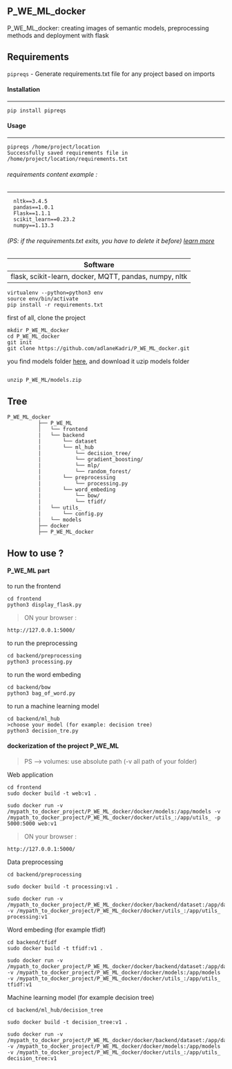## P_WE_ML_docker
P_WE_ML_docker: creating images of semantic models, preprocessing methods and deployment with flask

## Requirements

``pipreqs`` - Generate requirements.txt file for any project based on imports

#### Installation
------------
    pip install pipreqs

#### Usage
-----
    pipreqs /home/project/location
    Successfully saved requirements file in /home/project/location/requirements.txt

###### requirements  content example : 
----- 
```
  nltk==3.4.5
  pandas==1.0.1
  Flask==1.1.1
  scikit_learn==0.23.2
  numpy==1.13.3
```
###### (PS: if the requirements.txt exits, you have to delete it before) [learn more](https://pypi.org/project/pipreqs/)

| Software  |
| ----------------- | 
|    flask, scikit-learn, docker, MQTT, pandas, numpy, nltk | 

```
virtualenv --python=python3 env
source env/bin/activate
pip install -r requirements.txt
```

first of all, clone the project 
```
mkdir P_WE_ML_docker
cd P_WE_ML_docker
git init
git clone https://github.com/adlaneKadri/P_WE_ML_docker.git
```
you find models folder [here](https://drive.google.com/drive/u/1/folders/1onlP1L7H_aPQVRgHr-v5cOGpme0qs9ug), and download it 
uzip models folder
```

unzip P_WE_ML/models.zip
```
## Tree
```
P_WE_ML_docker
          ├── P_WE_ML
          │   └── frontend
          |   └── backend
          |       └── dataset
          |       └── ml_hub
          |           └── decision_tree/
          |           └── gradient_boosting/
          |           └── mlp/
          |           └── random_forest/
          |       └── preprocessing
          |           └── processing.py
          |       └── word_embeding
          |           └── bow/
          |           └── tfidf/
          |   └── utils_
          |       └── config.py
          |   └── models
          ├── docker
          ├── P_WE_ML_docker
```
## How to use ?
#### P_WE_ML part
to run the frontend 
```
cd frontend
python3 display_flask.py
```
> ON your browser : 
```
http://127.0.0.1:5000/
```

to run the preprocessing
```
cd backend/preprocessing
python3 processing.py
```

to run the word embeding
```
cd backend/bow
python3 bag_of_word.py
```
to run a machine learning model
```
cd backend/ml_hub
>choose your model (for example: decision tree)
python3 decision_tre.py
```


#### dockerization of the project P_WE_ML
> PS --> volumes:  use absolute path (-v all path of your folder)

Web application 
```
cd frontend
sudo docker build -t web:v1 . 

sudo docker run -v /mypath_to_docker_project/P_WE_ML_docker/docker/models:/app/models -v /mypath_to_docker_project/P_WE_ML_docker/docker/utils_:/app/utils_ -p 5000:5000 web:v1
```
> ON your browser : 
```
http://127.0.0.1:5000/
```

Data preprocessing
```
cd backend/preprocessing

sudo docker build -t processing:v1 . 

sudo docker run -v /mypath_to_docker_project/P_WE_ML_docker/docker/backend/dataset:/app/dataset -v /mypath_to_docker_project/P_WE_ML_docker/docker/utils_:/app/utils_  processing:v1
```

Word embeding (for example tfidf)
```
cd backend/tfidf
sudo docker build -t tfidf:v1 . 

sudo docker run -v /mypath_to_docker_project/P_WE_ML_docker/docker/backend/dataset:/app/dataset -v /mypath_to_docker_project/P_WE_ML_docker/docker/models:/app/models  -v /mypath_to_docker_project/P_WE_ML_docker/docker/utils_:/app/utils_  tfidf:v1
```

Machine learning model (for example decision tree)
```
cd backend/ml_hub/decision_tree

sudo docker build -t decision_tree:v1 . 

sudo docker run -v /mypath_to_docker_project/P_WE_ML_docker/docker/backend/dataset:/app/dataset -v /mypath_to_docker_project/P_WE_ML_docker/docker/models:/app/models  -v /mypath_to_docker_project/P_WE_ML_docker/docker/utils_:/app/utils_  decision_tree:v1
```
